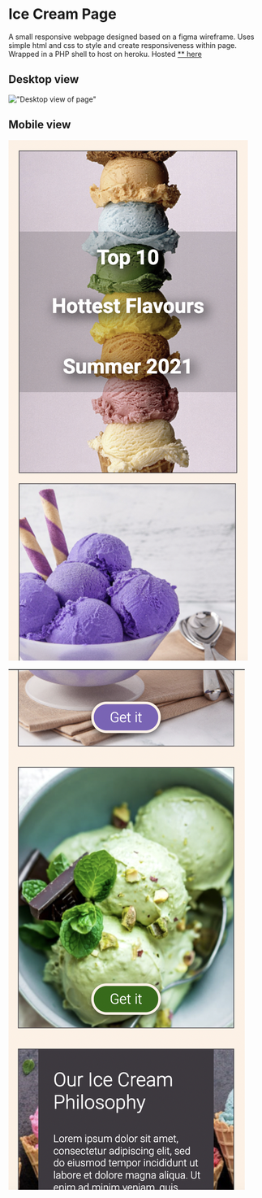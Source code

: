 # Ice Cream Page

A small responsive webpage designed based on a figma wireframe. Uses simple html and css to style and create responsiveness within page. Wrapped in a PHP shell to host on heroku. 
Hosted [** here](https://git.heroku.com/ice-cream-page.git)

## Desktop view
!["Desktop view of page"](https://github.com/CaitieCat/iceCreamPage/blob/main/images/DesktopView.png?raw=true)

## Mobile view
!["Mobile view"](https://github.com/CaitieCat/iceCreamPage/blob/main/images/MobileView1.png?raw=true)

!["Mobile view 2"](https://github.com/CaitieCat/iceCreamPage/blob/main/images/MobileView2.png?raw=true)
